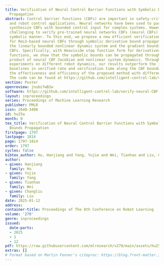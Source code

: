 ```yaml
---
title: Verification of Neural Control Barrier Functions with Symbolic Derivative Bounds
  Propagation
abstract: Control barrier functions (CBFs) are important in safety-critical systems
  and robot control applications. Neural networks have been used to parameterize and
  synthesize CBFs with bounded control input for complex systems. However, it is still
  challenging to verify pre-trained neural networks CBFs (neural CBFs) in an efficient
  symbolic manner. To this end, we propose a new efficient verification framework
  for ReLU-based neural CBFs through symbolic derivative bound propagation by combining
  the linearly bounded nonlinear dynamic system and the gradient bounds of neural
  CBFs. Specifically, with Heaviside step function form for derivatives of activation
  functions, we show that the symbolic bounds can be propagated through the inner
  product of neural CBF Jacobian and nonlinear system dynamics. Through extensive
  experiments on different robot dynamics, our results outperform the interval arithmetic-based
  baselines in verified rate and verification time along the CBF boundary, validating
  the effectiveness and efficiency of the proposed method with different model complexity.
  The code can be found at https://github.com/intelligent-control-lab/verify-neural-CBF.
section: Poster
openreview: jnubz7wB2w
software: https://github.com/intelligent-control-lab/verify-neural-CBF
layout: inproceedings
series: Proceedings of Machine Learning Research
publisher: PMLR
issn: 2640-3498
id: hu25a
month: 0
tex_title: Verification of Neural Control Barrier Functions with Symbolic Derivative
  Bounds Propagation
firstpage: 1797
lastpage: 1814
page: 1797-1814
order: 1797
cycles: false
bibtex_author: Hu, Hanjiang and Yang, Yujie and Wei, Tianhao and Liu, Changliu
author:
- given: Hanjiang
  family: Hu
- given: Yujie
  family: Yang
- given: Tianhao
  family: Wei
- given: Changliu
  family: Liu
date: 2025-01-12
address:
container-title: Proceedings of The 8th Conference on Robot Learning
volume: '270'
genre: inproceedings
issued:
  date-parts:
  - 2025
  - 1
  - 12
pdf: https://raw.githubusercontent.com/mlresearch/v270/main/assets/hu25a/hu25a.pdf
extras: []
# Format based on Martin Fenner's citeproc: https://blog.front-matter.io/posts/citeproc-yaml-for-bibliographies/
---
```


